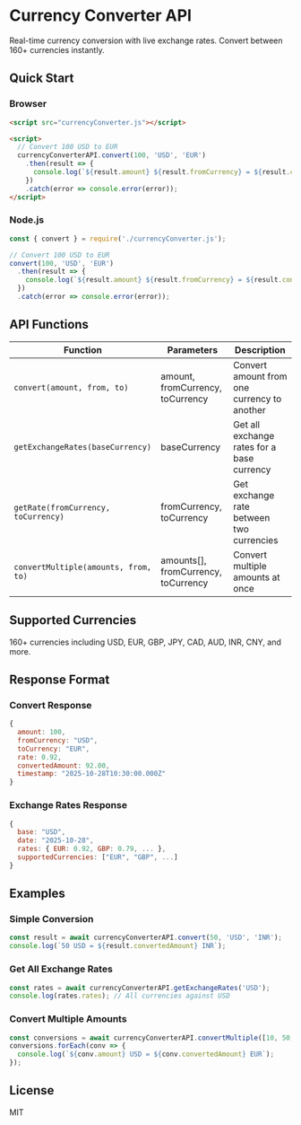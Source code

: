 # Currency Converter API

Real-time currency conversion with live exchange rates. Convert between 160+ currencies instantly.

## Quick Start

### Browser
```html
<script src="currencyConverter.js"></script>

<script>
  // Convert 100 USD to EUR
  currencyConverterAPI.convert(100, 'USD', 'EUR')
    .then(result => {
      console.log(`${result.amount} ${result.fromCurrency} = ${result.convertedAmount} ${result.toCurrency}`);
    })
    .catch(error => console.error(error));
</script>
```

### Node.js
```javascript
const { convert } = require('./currencyConverter.js');

// Convert 100 USD to EUR
convert(100, 'USD', 'EUR')
  .then(result => {
    console.log(`${result.amount} ${result.fromCurrency} = ${result.convertedAmount} ${result.toCurrency}`);
  })
  .catch(error => console.error(error));
```

## API Functions

| Function | Parameters | Description |
|----------|-----------|-------------|
| `convert(amount, from, to)` | amount, fromCurrency, toCurrency | Convert amount from one currency to another |
| `getExchangeRates(baseCurrency)` | baseCurrency | Get all exchange rates for a base currency |
| `getRate(fromCurrency, toCurrency)` | fromCurrency, toCurrency | Get exchange rate between two currencies |
| `convertMultiple(amounts, from, to)` | amounts[], fromCurrency, toCurrency | Convert multiple amounts at once |

## Supported Currencies

160+ currencies including USD, EUR, GBP, JPY, CAD, AUD, INR, CNY, and more.

## Response Format

### Convert Response
```javascript
{
  amount: 100,
  fromCurrency: "USD",
  toCurrency: "EUR",
  rate: 0.92,
  convertedAmount: 92.00,
  timestamp: "2025-10-28T10:30:00.000Z"
}
```

### Exchange Rates Response
```javascript
{
  base: "USD",
  date: "2025-10-28",
  rates: { EUR: 0.92, GBP: 0.79, ... },
  supportedCurrencies: ["EUR", "GBP", ...]
}
```

## Examples

### Simple Conversion
```javascript
const result = await currencyConverterAPI.convert(50, 'USD', 'INR');
console.log(`50 USD = ${result.convertedAmount} INR`);
```

### Get All Exchange Rates
```javascript
const rates = await currencyConverterAPI.getExchangeRates('USD');
console.log(rates.rates); // All currencies against USD
```

### Convert Multiple Amounts
```javascript
const conversions = await currencyConverterAPI.convertMultiple([10, 50, 100], 'USD', 'EUR');
conversions.forEach(conv => {
  console.log(`${conv.amount} USD = ${conv.convertedAmount} EUR`);
});
```

## License

MIT

